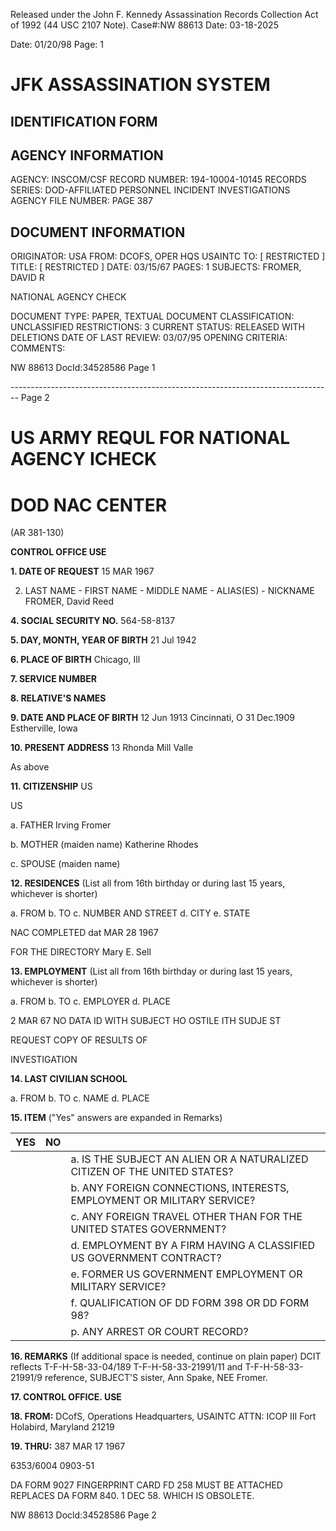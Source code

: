 Released under the John F. Kennedy
Assassination Records Collection Act of
1992 (44 USC 2107 Note). Case#:NW
88613 Date: 03-18-2025

Date: 01/20/98
Page: 1

# JFK ASSASSINATION SYSTEM
## IDENTIFICATION FORM

## AGENCY INFORMATION

AGENCY: INSCOM/CSF
RECORD NUMBER: 194-10004-10145
RECORDS SERIES: DOD-AFFILIATED PERSONNEL INCIDENT INVESTIGATIONS
AGENCY FILE NUMBER: PAGE 387

## DOCUMENT INFORMATION

ORIGINATOR: USA
FROM: DCOFS, OPER HQS USAINTC
TO: [ RESTRICTED ]
TITLE: [ RESTRICTED ]
DATE: 03/15/67
PAGES: 1
SUBJECTS: FROMER, DAVID R

NATIONAL AGENCY CHECK

DOCUMENT TYPE: PAPER, TEXTUAL DOCUMENT
CLASSIFICATION: UNCLASSIFIED
RESTRICTIONS: 3
CURRENT STATUS: RELEASED WITH DELETIONS
DATE OF LAST REVIEW: 03/07/95
OPENING CRITERIA:
COMMENTS:

NW 88613 DocId:34528586 Page 1


-------------------------------------------------------------------------------- Page 2

# US ARMY REQUL FOR NATIONAL AGENCY ICHECK
# DOD NAC CENTER
(AR 381-130)

**CONTROL OFFICE USE**

**1. DATE OF REQUEST**
15 MAR 1967

2. LAST NAME - FIRST NAME - MIDDLE NAME - ALIAS(ES) - NICKNAME
   FROMER, David Reed

**4. SOCIAL SECURITY NO.**
564-58-8137

**5. DAY, MONTH, YEAR OF BIRTH**
21 Jul 1942

**6. PLACE OF BIRTH**
Chicago, Ill

**7. SERVICE NUMBER**

**8. RELATIVE'S NAMES**

**9. DATE AND PLACE OF BIRTH**
12 Jun 1913
Cincinnati, O
31 Dec.1909
Estherville, Iowa

**10. PRESENT ADDRESS**
13 Rhonda
Mill Valle

As above

**11. CITIZENSHIP**
US

US

a. FATHER
Irving Fromer

b. MOTHER (maiden name)
Katherine Rhodes

c. SPOUSE (maiden name)

**12. RESIDENCES** (List all from 16th birthday or during last 15 years, whichever is shorter)

a. FROM
b. TO
c. NUMBER AND STREET
d. CITY
e. STATE

NAC COMPLETED
dat MAR 28 1967

FOR THE DIRECTORY
Mary E. Sell

**13. EMPLOYMENT** (List all from 16th birthday or during last 15 years, whichever is shorter)

a. FROM
b. TO
c. EMPLOYER
d. PLACE

2 MAR 67
NO DATA ID
WITH SUBJECT
HO OSTILE
ITH SUDJE ST

REQUEST COPY OF RESULTS OF

INVESTIGATION

**14. LAST CIVILIAN SCHOOL**

a. FROM
b. TO
c. NAME
d. PLACE

**15. ITEM** ("Yes" answers are expanded in Remarks)

| YES | NO  |                                                                           |
| --- | --- | ------------------------------------------------------------------------- |
|     |     | a. IS THE SUBJECT AN ALIEN OR A NATURALIZED CITIZEN OF THE UNITED STATES? |
|     |     | b. ANY FOREIGN CONNECTIONS, INTERESTS, EMPLOYMENT OR MILITARY SERVICE?    |
|     |     | c. ANY FOREIGN TRAVEL OTHER THAN FOR THE UNITED STATES GOVERNMENT?        |
|     |     | d. EMPLOYMENT BY A FIRM HAVING A CLASSIFIED US GOVERNMENT CONTRACT?       |
|     |     | e. FORMER US GOVERNMENT EMPLOYMENT OR MILITARY SERVICE?                   |
|     |     | f. QUALIFICATION OF DD FORM 398 OR DD FORM 98?                            |
|     |     | p. ANY ARREST OR COURT RECORD?                                            |

**16. REMARKS** (If additional space is needed, continue on plain paper)
DCIT reflects T-F-H-58-33-04/189 T-F-H-58-33-21991/11 and T-F-H-58-33-21991/9 reference, SUBJECT'S sister, Ann Spake, NEE Fromer.

**17. CONTROL OFFICE. USE**

**18. FROM:** DCofS, Operations
Headquarters, USAINTC
ATTN: ICOP III
Fort Holabird, Maryland 21219

**19. THRU:**
387
MAR 17 1967

6353/6004
0903-51

DA FORM 9027
FINGERPRINT CARD FD 258 MUST BE ATTACHED
REPLACES DA FORM 840. 1 DEC 58. WHICH IS OBSOLETE.

NW 88613 Docld:34528586 Page 2
